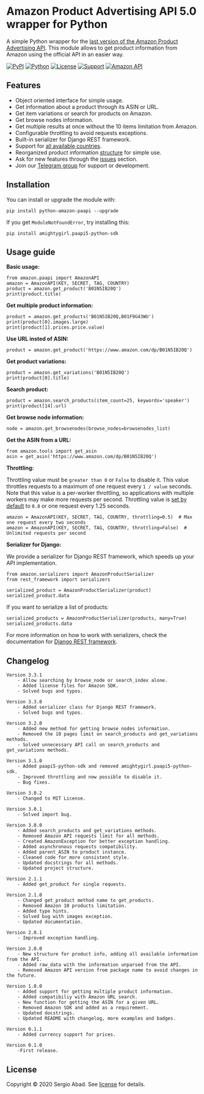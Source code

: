 Amazon Product Advertising API 5.0 wrapper for Python
=======================================================
A simple Python wrapper for the [last version of the Amazon Product Advertising API](https://webservices.amazon.com/paapi5/documentation/quick-start/using-sdk.html). This module allows to get product information from Amazon using the official API in an easier way.

[![PyPI](https://img.shields.io/pypi/v/python-amazon-paapi?color=%231182C2&label=PyPI)](https://pypi.org/project/python-amazon-paapi/)
[![Python](https://img.shields.io/badge/Python-2.x%20%7C%203.x-%23FFD140)](https://www.python.org/)
[![License](https://img.shields.io/badge/License-MIT-%23e83633)](https://github.com/sergioteula/python-amazon-paapi/blob/master/LICENSE)
[![Support](https://img.shields.io/badge/Support-Good-brightgreen)](https://github.com/sergioteula/python-amazon-paapi/issues)
[![Amazon API](https://img.shields.io/badge/Amazon%20API-5.0-%23FD9B15)](https://webservices.amazon.com/paapi5/documentation/)


Features
--------

* Object oriented interface for simple usage.
* Get information about a product through its ASIN or URL.
* Get item variations or search for products on Amazon.
* Get browse nodes information.
* Get multiple results at once without the 10 items limitation from Amazon.
* Configurable throttling to avoid requests exceptions.
* Built-in serializer for Django REST framework.
* Support for [all available countries](https://github.com/sergioteula/python-amazon-paapi/blob/master/amazon/paapi.py#L31).
* Reorganized product information [structure](https://github.com/sergioteula/python-amazon-paapi/blob/master/PRODUCT.md) for simple use.
* Ask for new features through the [issues](https://github.com/sergioteula/python-amazon-paapi/issues) section.
* Join our [Telegram group](https://t.me/PythonAmazonPAAPI) for support or development.

Installation
-------------

You can install or upgrade the module with:

    pip install python-amazon-paapi --upgrade

If you get `ModuleNotFoundError`, try installing this:

    pip install amightygirl.paapi5-python-sdk

Usage guide
-----------
**Basic usage:**

    from amazon.paapi import AmazonAPI
    amazon = AmazonAPI(KEY, SECRET, TAG, COUNTRY)
    product = amazon.get_product('B01N5IB20Q')
    print(product.title)

**Get multiple product information:**

    product = amazon.get_products('B01N5IB20Q,B01F9G43WU')
    print(product[0].images.large)
    print(product[1].prices.price.value)

**Use URL insted of ASIN:**

    product = amazon.get_product('https://www.amazon.com/dp/B01N5IB20Q')

**Get product variations:**

    product = amazon.get_variations('B01N5IB20Q')
    print(product[0].title)

**Search product:**

    product = amazon.search_products(item_count=25, keywords='speaker')
    print(product[14].url)

**Get browse node information:**

    node = amazon.get_browsenodes(browse_nodes=browsenodes_list)

**Get the ASIN from a URL:**

    from amazon.tools import get_asin
    asin = get_asin('https://www.amazon.com/dp/B01N5IB20Q')

**Throttling:**

Throttling value must be `greater than 0` or `False` to disable it. This value throttles requests to a maximum of one request every `1 / value` seconds. Note that this value is a per-worker throttling, so applications with multiple workers may make more requests per second. Throttling value is [set by default](https://github.com/sergioteula/python-amazon-paapi/blob/master/amazon/paapi.py#L36) to `0.8` or one request every 1.25 seconds.

    amazon = AmazonAPI(KEY, SECRET, TAG, COUNTRY, throttling=0.5)  # Max one request every two seconds
    amazon = AmazonAPI(KEY, SECRET, TAG, COUNTRY, throttling=False)  # Unlimited requests per second

**Serializer for Django:**

We provide a serializer for Django REST framework, which speeds up your API
implementation.

    from amazon.serializers import AmazonProductSerializer
    from rest_framework import serializers

    serialized_product = AmazonProductSerializer(product)
    serialized_product.data

If you want to serialize a list of products:

    serialized_products = AmazonProductSerializer(products, many=True)
    serialized_products.data

For more information on how to work with serializers, check the documentation for
[Django REST framework](https://www.django-rest-framework.org/api-guide/serializers/).


Changelog
-------------
    Version 3.3.1
        - Allow searching by browse_node or search_index alone.
        - Added license files for Amazon SDK.
        - Solved bugs and typos.

    Version 3.3.0
        - Added serializer class for Django REST framework.
        - Solved bugs and typos.

    Version 3.2.0
        - Added new method for getting browse nodes information.
        - Removed the 10 pages limit on search_products and get_variations methods.
        - Solved unnecessary API call on search_products and get_variations methods.

    Version 3.1.0
        - Added paapi5-python-sdk and removed amightygirl.paapi5-python-sdk.
        - Improved throttling and now possible to disable it.
        - Bug fixes.

    Version 3.0.2
        - Changed to MIT License.

    Version 3.0.1
        - Solved import bug.

    Version 3.0.0
        - Added search_products and get_variations methods.
        - Removed Amazon API requests limit for all methods.
        - Created AmazonException for better exception handling.
        - Added asynchronous requests compatibility.
        - Added parent_ASIN to product instance.
        - Cleaned code for more consistent style.
        - Updated docstrings for all methods.
        - Updated project structure.

    Version 2.1.1
        - Added get_product for single requests.

    Version 2.1.0
        - Changed get_product method name to get_products.
        - Removed Amazon 10 products limitation.
        - Added type hints.
        - Solved bug with images exception.
        - Updated documentation.

    Version 2.0.1
        - Improved exception handling.

    Version 2.0.0
        - New structure for product info, adding all available information from the API.
        - Added raw_data with the information unparsed from the API.
        - Removed Amazon API version from package name to avoid changes in the future.

    Version 1.0.0
        - Added support for getting multiple product information.
        - Added compatibiliy with Amazon URL search.
        - New function for getting the ASIN for a given URL.
        - Removed Amazon SDK and added as a requirement.
        - Updated docstrings.
        - Updated README with changelog, more examples and badges.

    Version 0.1.1
        - Added currency support for prices.

    Version 0.1.0
        -First release.

License
-------------
Copyright © 2020 Sergio Abad. See [license](https://github.com/sergioteula/python-amazon-paapi/blob/master/LICENSE) for details.
